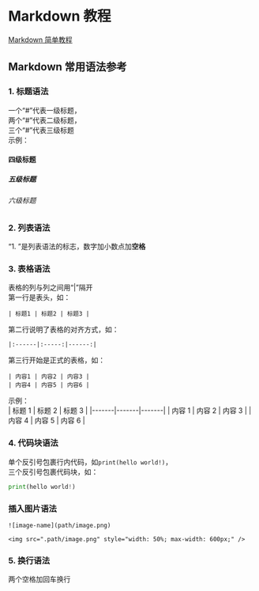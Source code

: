 # Markdown 教程

[Markdown 简单教程](https://www.bilibili.com/video/BV1si4y1472o/?share_source=copy_web&vd_source=7f54efe1da20c04e64d8b69684311984)

## Markdown 常用语法参考

### 1. 标题语法

一个“#”代表一级标题，  
两个“#”代表二级标题，  
三个“#”代表三级标题  
示例：

#### 四级标题

##### 五级标题

###### 六级标题

### 2. 列表语法

“1. ”是列表语法的标志，数字加小数点加**空格**

### 3. 表格语法

表格的列与列之间用“|”隔开  
第一行是表头，如：

```
| 标题1 | 标题2 | 标题3 |
```

第二行说明了表格的对齐方式，如：

```
|:------|:-----:|------:|
```

第三行开始是正式的表格，如：

```
| 内容1 | 内容2 | 内容3 |
| 内容4 | 内容5 | 内容6 |
```

示例：  
| 标题 1 | 标题 2 | 标题 3 |
|-------|-------|-------|
| 内容 1 | 内容 2 | 内容 3 |
| 内容 4 | 内容 5 | 内容 6 |

### 4. 代码块语法

单个反引号包裹行内代码，如`print(hello world!)`，  
三个反引号包裹代码块，如：

```python
print(hello world!)
```

### 插入图片语法

```
![image-name](path/image.png)
```

```
<img src=".path/image.png" style="width: 50%; max-width: 600px;" />
```

### 5. 换行语法

两个空格加回车换行
